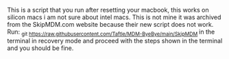 This is a script that you run after resetting your macbook, this works on silicon macs i am not sure about intel macs. This is not mine it was archived from the SkipMDM.com website because their new script does not work. Run:
<sub> git https://raw.githubusercontent.com/Taftle/MDM-ByeBye/main/SkipMDM </sub> 
in the terminal in recovery mode and proceed with the steps shown in the terminal and you should be fine.
